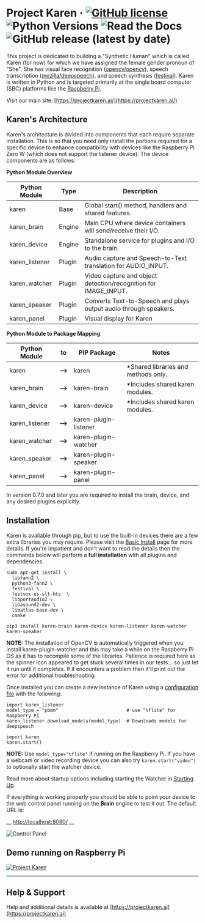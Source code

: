 # Project Karen &middot; [![GitHub license](https://img.shields.io/github/license/lnxusr1/karen)](https://github.com/lnxusr1/karen/blob/master/LICENSE) ![Python Versions](https://img.shields.io/pypi/pyversions/yt2mp3.svg) ![Read the Docs](https://img.shields.io/readthedocs/project-karen) ![GitHub release (latest by date)](https://img.shields.io/github/v/release/lnxusr1/karen)

This project is dedicated to building a "Synthetic Human" which is called Karen (for now) for which we have assigned the female gender pronoun of "She". She has visual face recognition ([opencv/opencv](https://github.com/opencv/opencv)), speech transcription ([mozilla/deepspeech](https://github.com/mozilla/DeepSpeech)), and speech synthesis ([festival](http://www.cstr.ed.ac.uk/projects/festival/)).  Karen is written in Python and is targeted primarily at the single board computer (SBC) platforms like the [Raspberry Pi](https://www.raspberrypi.org/).

Visit our main site: [https://projectkaren.ai/](https://projectkaren.ai/)

## Karen's Architecture

Karen's architecture is divided into components that each require separate installation.  This is so that you need only install the portions required for a specific device to enhance compatibility with devices like the Raspberry Pi Zero W (which does not support the listener device).  The device components are as follows:

__Python Module Overview__

| Python Module  | Type   | Description                                                      |
| -------------- | ------ | ---------------------------------------------------------------- |
| karen          | Base   | Global start() method, handlers and shared features.             |
| karen_brain    | Engine | Main CPU where device containers will send/receive their I/O.    |
| karen_device   | Engine | Standalone service for plugins and I/O to the brain.             |
| karen_listener | Plugin | Audio capture and Speech-to-Text translation for AUDIO_INPUT.    |
| karen_watcher  | Plugin | Video capture and object detection/recognition for IMAGE_INPUT.  |
| karen_speaker  | Plugin | Converts Text-to-Speech and plays output audio through speakers. |
| karen_panel    | Plugin | Visual display for Karen                                         |

__Python Module to Package Mapping__

| Python Module  | to      | PIP Package           | Notes                               |
| -------------- | ------- | --------------------- | ----------------------------------- |
| karen          | __-->__ | karen                 | *Shared libraries and methods only. |
| karen_brain    | __-->__ | karen-brain           | *Includes shared karen modules.     |
| karen_device   | __-->__ | karen-device          | *Includes shared karen modules.     |
| karen_listener | __-->__ | karen-plugin-listener |                                     |
| karen_watcher  | __-->__ | karen-plugin-watcher  |                                     |
| karen_speaker  | __-->__ | karen-plugin-speaker  |                                     |
| karen_panel    | __-->__ | karen-plugin-panel    |                                     |

In version 0.7.0 and later you are required to install the brain, device, and any desired plugins explicitly.

## Installation

Karen is available through pip, but to use the built-in devices there are a few extra libraries you may require.  Please visit the [Basic Install](installation.basic.md) page for more details.  If you're impatient and don't want to read the details then the commands below will perform a __full installation__ with all plugins and dependencies.

```
sudo apt-get install \
  libfann2 \
  python3-fann2 \
  festival \
  festvox-us-slt-hts  \
  libportaudio2 \
  libasound2-dev \
  libatlas-base-dev \
  cmake
```

```
pip3 install karen-brain karen-device karen-listener karen-watcher karen-speaker
```
__NOTE:__ The installation of OpenCV is automatically triggered when you install karen-plugin-watcher and this may take a while on the Raspberry Pi OS as it has to recompile some of the libraries.  Patience is required here as the spinner icon appeared to get stuck several times in our tests... so just let it run until it completes.  If it encounters a problem then it'll print out the error for additional troubleshooting.

Once installed you can create a new instance of Karen using a [configuration file](config.overview.md) with the following:

```
import karen_listener
model_type = "pbmm"                         # use "tflite" for Raspberry Pi
karen_listener.download_models(model_type)  # Downloads models for deepspeech

import karen
karen.start()
```

__NOTE:__ Use ```model_type="tflite"``` if running on the Raspberry Pi.  If you have a webcam or video recording device you can also try ```karen.start("video")``` to optionally start the watcher device.

Read more about startup options including starting the Watcher in [Starting Up](https://docs.projectkaren.ai/en/latest/karen/).

If everything is working properly you should be able to point your device to the web control panel running on the __Brain__ engine to test it out.  The default URL is:

__
[http://localhost:8080/](http://localhost:8080/)
__

![Control Panel](https://projectkaren.ai/wp-content/uploads/2021/06/karen_model_0_5_4_control_panel.png)

## Demo running on Raspberry Pi


[![Project Karen](https://projectkaren.ai/wp-content/uploads/2021/06/karen_model_0_1_0_demo3.jpg)](https://projectkaren.ai/static/karen_model_0_1.mp4)

-----

## Help &amp; Support
Help and additional details is available at [https://projectkaren.ai](https://projectkaren.ai)
